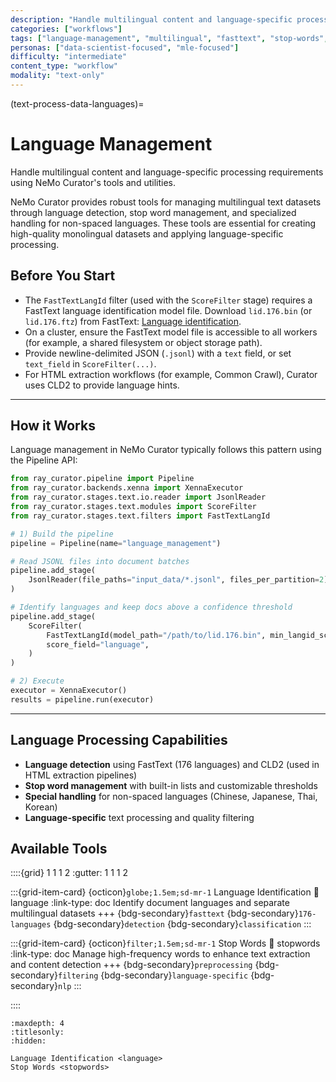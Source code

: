 ```yaml
---
description: "Handle multilingual content and language-specific processing including language identification and stop word management"
categories: ["workflows"]
tags: ["language-management", "multilingual", "fasttext", "stop-words", "language-detection"]
personas: ["data-scientist-focused", "mle-focused"]
difficulty: "intermediate"
content_type: "workflow"
modality: "text-only"
---
```


(text-process-data-languages)=

# Language Management

Handle multilingual content and language-specific processing requirements using NeMo Curator's tools and utilities.

NeMo Curator provides robust tools for managing multilingual text datasets through language detection, stop word management, and specialized handling for non-spaced languages. These tools are essential for creating high-quality monolingual datasets and applying language-specific processing.

## Before You Start

- The `FastTextLangId` filter (used with the `ScoreFilter` stage) requires a FastText language identification model file. Download `lid.176.bin` (or `lid.176.ftz`) from FastText: [Language identification](https://fasttext.cc/docs/en/language-identification.html).
- On a cluster, ensure the FastText model file is accessible to all workers (for example, a shared filesystem or object storage path).
- Provide newline-delimited JSON (`.jsonl`) with a `text` field, or set `text_field` in `ScoreFilter(...)`.
- For HTML extraction workflows (for example, Common Crawl), Curator uses CLD2 to provide language hints.

---

## How it Works

Language management in NeMo Curator typically follows this pattern using the Pipeline API:

```python
from ray_curator.pipeline import Pipeline
from ray_curator.backends.xenna import XennaExecutor
from ray_curator.stages.text.io.reader import JsonlReader
from ray_curator.stages.text.modules import ScoreFilter
from ray_curator.stages.text.filters import FastTextLangId

# 1) Build the pipeline
pipeline = Pipeline(name="language_management")

# Read JSONL files into document batches
pipeline.add_stage(
    JsonlReader(file_paths="input_data/*.jsonl", files_per_partition=2)
)

# Identify languages and keep docs above a confidence threshold
pipeline.add_stage(
    ScoreFilter(
        FastTextLangId(model_path="/path/to/lid.176.bin", min_langid_score=0.3),
        score_field="language",
    )
)

# 2) Execute
executor = XennaExecutor()
results = pipeline.run(executor)
```

---

## Language Processing Capabilities

- **Language detection** using FastText (176 languages) and CLD2 (used in HTML extraction pipelines)
- **Stop word management** with built-in lists and customizable thresholds
- **Special handling** for non-spaced languages (Chinese, Japanese, Thai, Korean)
- **Language-specific** text processing and quality filtering

## Available Tools

::::{grid} 1 1 1 2
:gutter: 1 1 1 2

:::{grid-item-card} {octicon}`globe;1.5em;sd-mr-1` Language Identification
:link: language
:link-type: doc
Identify document languages and separate multilingual datasets
+++
{bdg-secondary}`fasttext`
{bdg-secondary}`176-languages`
{bdg-secondary}`detection`
{bdg-secondary}`classification`
:::

:::{grid-item-card} {octicon}`filter;1.5em;sd-mr-1` Stop Words
:link: stopwords
:link-type: doc
Manage high-frequency words to enhance text extraction and content detection
+++
{bdg-secondary}`preprocessing`
{bdg-secondary}`filtering`
{bdg-secondary}`language-specific`
{bdg-secondary}`nlp`
:::

::::

```{toctree}
:maxdepth: 4
:titlesonly:
:hidden:

Language Identification <language>
Stop Words <stopwords>
```
